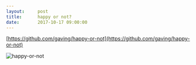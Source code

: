 ```yaml
---
layout:     post
title:      happy or not?
date:       2017-10-17 09:00:00
---
```


[https://github.com/gaving/happy-or-not](https://github.com/gaving/happy-or-not)

![happy-or-not](https://github.com/gaving/happy-or-not/raw/master/site/2.gif)
